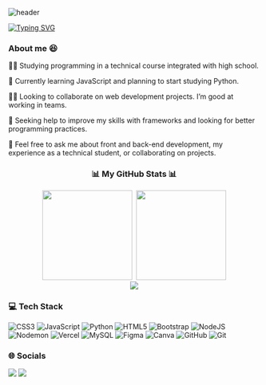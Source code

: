 ![header](https://capsule-render.vercel.app/api?type=venom&height=300&color=gradient&text=Hi👋%20My%20name%20is%20Artur😃&fontSize=60&section=header)

[![Typing SVG](https://readme-typing-svg.demolab.com?font=Fira+Code&weight=850&size=30&duration=2500&pause=2000&color=FF652F&center=true&vCenter=true&width=900&lines=Im+currently+a+SENAC+student+%F0%9F%99%87%E2%80%8D%E2%99%82%EF%B8%8F;Hope+you+like+my+projects+%F0%9F%92%BB%F0%9F%99%83)](https://git.io/typing-svg)

### About me 😆

👨‍💻 Studying programming in a technical course integrated with high school.

🧠 Currently learning JavaScript and planning to start studying Python.

👯‍♀️ Looking to collaborate on web development projects. I’m good at working in teams.

🤔 Seeking help to improve my skills with frameworks and looking for better programming practices.

💬 Feel free to ask me about front and back-end development, my experience as a technical student, or collaborating on projects.

<h3 align="center">
  📊 My GitHub Stats 📊
</h3>
<div align="center">
  <img height="180em" src="https://github-readme-stats.vercel.app/api?username=arturcorrea1&show_icons=true&rank_icon=github&theme=codeSTACKr"> 
  <img height="180em" src="https://github-readme-stats.vercel.app/api/top-langs/?username=arturcorrea1&layout=compact&langs_count=7&theme=codeSTACKr"/>
</div>

<div align="center">
      <img heihgt="180em" src= "https://nirzak-streak-stats.vercel.app/?user=arturcorrea1&theme=codeSTACKr&hide_border=false">
</div>

### 💻 Tech Stack

![CSS3](https://img.shields.io/badge/css3-%231572B6.svg?style=for-the-badge&logo=css3&logoColor=white) ![JavaScript](https://img.shields.io/badge/javascript-%23323330.svg?style=for-the-badge&logo=javascript&logoColor=%23F7DF1E) ![Python](https://img.shields.io/badge/python-3670A0?style=for-the-badge&logo=python&logoColor=ffdd54) ![HTML5](https://img.shields.io/badge/html5-%23E34F26.svg?style=for-the-badge&logo=html5&logoColor=white) ![Bootstrap](https://img.shields.io/badge/bootstrap-%238511FA.svg?style=for-the-badge&logo=bootstrap&logoColor=white) ![NodeJS](https://img.shields.io/badge/node.js-6DA55F?style=for-the-badge&logo=node.js&logoColor=white) ![Nodemon](https://img.shields.io/badge/NODEMON-%23323330.svg?style=for-the-badge&logo=nodemon&logoColor=%BBDEAD) ![Vercel](https://img.shields.io/badge/vercel-%23000000.svg?style=for-the-badge&logo=vercel&logoColor=white) ![MySQL](https://img.shields.io/badge/mysql-4479A1.svg?style=for-the-badge&logo=mysql&logoColor=white) ![Figma](https://img.shields.io/badge/figma-%23F24E1E.svg?style=for-the-badge&logo=figma&logoColor=white) ![Canva](https://img.shields.io/badge/Canva-%2300C4CC.svg?style=for-the-badge&logo=Canva&logoColor=white) ![GitHub](https://img.shields.io/badge/github-%23121011.svg?style=for-the-badge&logo=github&logoColor=white) ![Git](https://img.shields.io/badge/git-%23F05033.svg?style=for-the-badge&logo=git&logoColor=white)



### 🌐 Socials
<div>
  <a href="mailto:arturcorrea8667@gmail.com" target="_blank"><img src="https://img.shields.io/badge/Gmail-D14836?style=for-the-badge&logo=gmail&logoColor=white" target="_blank"></a>
  <a href="https://www.instagram.com/artur.correa16/" target="_blank"><img src="https://img.shields.io/badge/Instagram-E4405F?style=for-the-badge&logo=instagram&logoColor=white" target="_blank"></a>
</div>


<!-- Proudly created with GPRM ( https://gprm.itsvg.in ) -->




